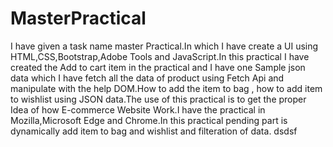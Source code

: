 # MasterPractical
I have given a task name master Practical.In which I have create a UI using HTML,CSS,Bootstrap,Adobe Tools and JavaScript.In this practical I have created the Add to cart item in the practical and I have one Sample json data which I have fetch all the data of product using Fetch Api and manipulate with the help DOM.How to add the item to bag , how to add item to wishlist using JSON data.The use of this practical is to get the proper Idea of how E-commerce Website Work.I have the practical in Mozilla,Microsoft Edge and Chrome.In this practical pending part is dynamically add item to bag and wishlist and filteration of data.
dsdsf
